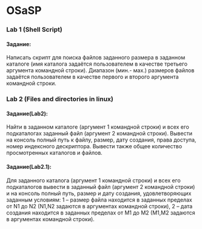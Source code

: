 # OSaSP
### Lab 1 (Shell Script)
#### Задание:
Написать скрипт для поиска файлов заданного размера в заданном каталоге (имя каталога задаётся пользователем в качестве третьего аргумента командной строки). Диапазон (мин.- мах.) размеров файлов задаётся пользователем в качестве первого и второго аргумента командной строки.

### Lab 2 (Files and directories in linux)
#### Задание(Lab2):
Найти в заданном каталоге (аргумент 1 командной строки) и всех его подкаталогах заданный файл (аргумент 2 командной строки). Вывести на консоль полный путь к файлу, размер, дату создания, права доступа, номер индексного дескриптора. Вывести также общее количество просмотренных каталогов и файлов.

#### Задание(Lab2.1):
Для заданного каталога (аргумент 1 командной строки) и всех его подкаталогов вывести в заданный файл (аргумент 2 командной строки) и на консоль полный путь, размер и дату создания, удовлетворяющих заданным условиям: 1 – размер файла находится в заданных пределах от N1 до N2 (N1,N2 задаются в аргументах командной строки), 2 – дата создания находится в заданных пределах от M1 до M2 (M1,M2 задаются в аргументах командной строки).
